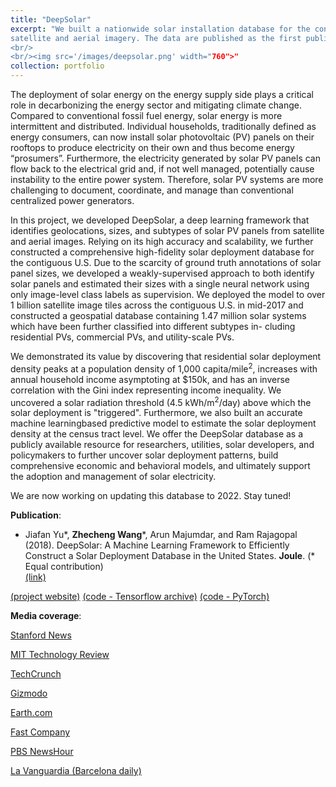 ```yaml
---
title: "DeepSolar"
excerpt: "We built a nationwide solar installation database for the contiguous US utilizing a novel deep learning model applied to
satellite and aerial imagery. The data are published as the first publicly available, high-fidelity solar installation database covering all states in the contiguous US. For each solar installation, the database contains the geolocation, size, and subtype information. We demonstrated its value by identifying key environmental and socioeconomic factors correlated with solar deployment. We also developed high-accuracy machine learning models to predict solar deployment density utilizing these factors as input. We hope the data produced by DeepSolar can aid researchers, policymakers, and the industry in gaining a better understanding of solar adoption and its impacts. [(project website)](https://doi.org/10.1016/j.joule.2018.11.021)
<br/>
<br/><img src='/images/deepsolar.png' width="760">"
collection: portfolio
---
```


The deployment of solar energy on the energy supply side plays a critical role in decarbonizing the energy sector and mitigating climate change. Compared to conventional fossil fuel energy, solar energy is more intermittent and distributed. Individual households, traditionally defined as energy consumers, can now install solar photovoltaic (PV) panels on their rooftops to produce electricity on their own and thus become energy “prosumers”. Furthermore, the electricity generated by solar PV panels can flow back to the electrical grid and, if not well managed, potentially cause instability to the entire power system. Therefore, solar PV systems are more challenging to document, coordinate, and manage than conventional centralized power generators.

In this project, we developed DeepSolar, a deep learning framework that identifies geolocations, sizes, and subtypes of solar PV panels from satellite and aerial images. Relying on its high accuracy and scalability, we further constructed a comprehensive high-fidelity solar deployment database for the contiguous U.S. Due to the scarcity of ground truth annotations of solar panel sizes, we developed a weakly-supervised approach to both identify solar panels and estimated their sizes with a single neural network using only image-level class labels as supervision. We deployed the model to over 1 billion satellite image tiles across the contiguous U.S. in mid-2017 and constructed a geospatial database containing 1.47 million solar systems which have been further classified into different subtypes in- cluding residential PVs, commercial PVs, and utility-scale PVs.

We demonstrated its value by discovering that residential solar deployment density peaks at a population density of 1,000 capita/mile<sup>2</sup>, increases with annual household income asymptoting at $150k, and has an inverse correlation with the Gini index representing income inequality. We uncovered a solar radiation threshold (4.5 kWh/m<sup>2</sup>/day) above which the solar deployment is "triggered". Furthermore, we also built an accurate machine learningbased predictive model to estimate the solar deployment density at the census tract level. We offer the DeepSolar database as a publicly available resource for researchers, utilities, solar developers, and policymakers to further uncover solar deployment patterns, build comprehensive economic
and behavioral models, and ultimately support the adoption and management of solar electricity.

We are now working on updating this database to 2022. Stay tuned!

**Publication**:

* Jiafan Yu\*, **Zhecheng Wang**\*, Arun Majumdar, and Ram Rajagopal (2018). 
DeepSolar: A Machine Learning Framework to Efficiently Construct a Solar Deployment Database in the United States.
**Joule**. (\* Equal contribution)  
[(link)](https://doi.org/10.1016/j.joule.2018.11.021)

[(project website)](https://doi.org/10.1016/j.joule.2018.11.021)
[(code - Tensorflow archive)](https://github.com/wangzhecheng/DeepSolar) 
[(code - PyTorch)](https://github.com/wangzhecheng/deepsolar_pytorch)

**Media coverage**:

[Stanford News](https://news.stanford.edu/2018/12/19/inventory-indicates-goes-solar/)

[MIT Technology Review](https://www.technologyreview.com/the-download/612650/how-deep-learning-helped-to-map-every-solar-panel-in-the-us/)

[TechCrunch](https://techcrunch.com/2018/12/19/this-project-is-mapping-every-solar-panel-in-the-country-using-machine-learning/)

[Gizmodo](https://gizmodo.com/this-ai-just-mapped-every-solar-panel-in-the-united-sta-1831200756)

[Earth.com](https://www.earth.com/news/algorithm-locate-solar-panel/)

[Fast Company](https://www.fastcompany.com/90284523/there-are-way-more-solar-panels-in-the-u-s-than-we-thought)

[PBS NewsHour](https://www.pbs.org/newshour/science/how-artificial-intelligence-spotted-every-solar-panel-in-the-u-s)

[La Vanguardia (Barcelona daily)](https://www.lavanguardia.com/vida/20181219/453650905847/innovador-estudio-detecta-casi-15-millones-de-paneles-solares-en-eeuu.html)

